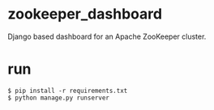 # zookeeper_dashboard
Django based dashboard for an Apache ZooKeeper cluster.

# run

```shell
$ pip install -r requirements.txt
$ python manage.py runserver
```
